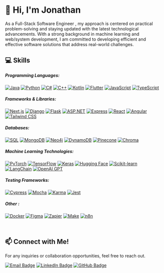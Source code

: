 # 👋 Hi, I'm Jonathan

As a Full-Stack Software Engineer , my approach is centered on practical problem-solving and staying updated with the latest technological advancements. With a strong background in machine learning and web/system development, I am committed to developing efficient and effective software solutions that address real-world challenges.

## 💻 Skills

##### Programming Languages:
[![Java](https://img.shields.io/badge/Java-007396?style=flat&logo=openjdk&logoColor=white)](https://www.java.com/)
[![Python](https://img.shields.io/badge/Python-3776AB?style=flat&logo=python&logoColor=white)](https://www.python.org/)
[![C#](https://img.shields.io/badge/C%23-239120?style=flat&logo=.net&logoColor=white)](https://docs.microsoft.com/en-us/dotnet/csharp/)
[![C++](https://img.shields.io/badge/C++-00599C?style=flat&logo=cplusplus&logoColor=white)](https://isocpp.org/)
[![Kotlin](https://img.shields.io/badge/Kotlin-7F52FF?style=flat&logo=kotlin&logoColor=white)](https://kotlinlang.org/)
[![Flutter](https://img.shields.io/badge/Flutter-02569B?style=flat&logo=flutter&logoColor=white)](https://flutter.dev/)
[![JavaScript](https://img.shields.io/badge/JavaScript-F7DF1E?style=flat&logo=javascript&logoColor=black)](https://www.javascript.com/)
[![TypeScript](https://img.shields.io/badge/TypeScript-3178C6?style=flat&logo=typescript&logoColor=white)](https://www.typescriptlang.org/)

##### Frameworks & Libraries:
[![Next.js](https://img.shields.io/badge/Next.js-000000?style=flat&logo=nextdotjs&logoColor=white)](https://nextjs.org/)
[![Django](https://img.shields.io/badge/Django-092E20?style=flat&logo=django&logoColor=white)](https://www.djangoproject.com/)
[![Flask](https://img.shields.io/badge/Flask-000000?style=flat&logo=flask&logoColor=white)](https://palletsprojects.com/p/flask/)
[![ASP.NET](https://img.shields.io/badge/ASP.NET-512BD4?style=flat&logo=dotnet&logoColor=white)](https://dotnet.microsoft.com/apps/aspnet)
[![Express](https://img.shields.io/badge/Express-000000?style=flat&logo=express&logoColor=white)](https://expressjs.com/)
[![React](https://img.shields.io/badge/React-61DAFB?style=flat&logo=react&logoColor=black)](https://reactjs.org/)
[![Angular](https://img.shields.io/badge/Angular-DD0031?style=flat&logo=angular&logoColor=white)](https://angular.io/)
[![Tailwind CSS](https://img.shields.io/badge/Tailwind_CSS-38B2AC?style=flat&logo=tailwindcss&logoColor=white)](https://tailwindcss.com/)

##### Databases:
[![SQL](https://img.shields.io/badge/SQL-4479A1?style=flat&logo=mysql&logoColor=white)](https://www.mysql.com/)
[![MongoDB](https://img.shields.io/badge/MongoDB-47A248?style=flat&logo=mongodb&logoColor=white)](https://www.mongodb.com/)
[![Neo4j](https://img.shields.io/badge/Neo4j-008CC1?style=flat&logo=neo4j&logoColor=white)](https://neo4j.com/)
[![DynamoDB](https://img.shields.io/badge/DynamoDB-4053D6?style=flat&logo=amazondynamodb&logoColor=white)](https://aws.amazon.com/dynamodb/)
[![Pinecone](https://img.shields.io/badge/Pinecone-5E5C5C?style=flat&logo=pinecone&logoColor=white)](https://www.pinecone.io/)
[![Chroma](https://img.shields.io/badge/Chroma-FF4500?style=flat&logo=chromadb&logoColor=white)](https://www.chromadb.com/)

##### Machine Learning Technologies:
[![PyTorch](https://img.shields.io/badge/PyTorch-EE4C2C?style=flat&logo=pytorch&logoColor=white)](https://pytorch.org/)
[![TensorFlow](https://img.shields.io/badge/TensorFlow-FF6F00?style=flat&logo=tensorflow&logoColor=white)](https://www.tensorflow.org/)
[![Keras](https://img.shields.io/badge/Keras-D00000?style=flat&logo=keras&logoColor=white)](https://keras.io/)
[![Hugging Face](https://img.shields.io/badge/Hugging%20Face-F9AB00?style=flat&logo=huggingface&logoColor=white)](https://huggingface.co/)
[![Scikit-learn](https://img.shields.io/badge/Scikit--learn-F7931E?style=flat&logo=scikit-learn&logoColor=white)](https://scikit-learn.org/)
[![LangChain](https://img.shields.io/badge/LangChain-FA7343?style=flat&logo=ai&logoColor=white)](https://langchain.dev/)
[![OpenAI GPT](https://img.shields.io/badge/OpenAI%20GPT-412991?style=flat&logo=openai&logoColor=white)](https://openai.com/gpt-3/)


##### Testing Frameworks:
[![Cypress](https://img.shields.io/badge/Cypress-17202C?style=flat&logo=cypress&logoColor=white)](https://www.cypress.io/)
[![Mocha](https://img.shields.io/badge/Mocha-8D6748?style=flat&logo=mocha&logoColor=white)](https://mochajs.org/)
[![Karma](https://img.shields.io/badge/Karma-DC143C?style=flat&logo=karma&logoColor=white)](https://karma-runner.github.io/)
[![Jest](https://img.shields.io/badge/Jest-C21325?style=flat&logo=jest&logoColor=white)](https://jestjs.io/)


##### Other :
[![Docker](https://img.shields.io/badge/Docker-2496ED?style=flat&logo=docker&logoColor=white)](https://www.docker.com/)
[![Figma](https://img.shields.io/badge/Figma-F24E1E?style=flat&logo=figma&logoColor=white)](https://www.figma.com/)
[![Zapier](https://img.shields.io/badge/Zapier-FF4A00?style=flat&logo=zapier&logoColor=white)](https://zapier.com/)
[![Make](https://img.shields.io/badge/Make-1F8ACB?style=flat&logo=make&logoColor=white)](https://www.make.com/)
[![n8n](https://img.shields.io/badge/n8n-00C7B7?style=flat&logo=n8n&logoColor=white)](https://n8n.io/)

<br/>


## 📫 Connect with Me!

For any inquiries or collaboration opportunities, feel free to reach out. 

[![Email Badge](https://img.shields.io/badge/Email-red?style=flat&logo=gmail&logoColor=white)](mailto:jonathanhaddadofficial@gmail.com)
[![LinkedIn Badge](https://img.shields.io/badge/LinkedIn-blue?style=flat&logo=Linkedin&logoColor=white&link=https://linkedin.com/in/JonathanHaddad)](https://www.linkedin.com/in/jonathan-h-217299250/)
[![GitHub Badge](https://img.shields.io/badge/Jonathan%20H.-brightgreen?style=social&logo=github)](https://github.com/jonathan-githubofficial)

